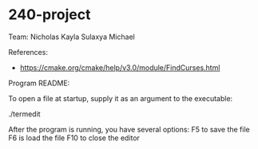 # 240-project

Team:
	Nicholas 
	Kayla 
	Sulaxya
	Michael

References:
* https://cmake.org/cmake/help/v3.0/module/FindCurses.html

Program README:

To open a file at startup, supply it as an argument to the executable:

   ./termedit <filename>

After the program is running, you have several options:
   F5 to save the file
   F6 is load the file
   F10 to close the editor
